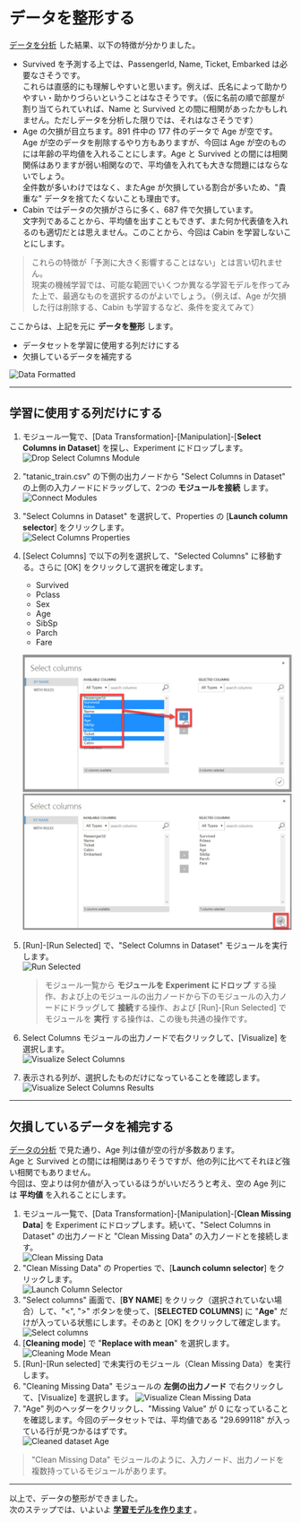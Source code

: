 # データを整形する

[データを分析](./02_preparedata.md) した結果、以下の特徴が分かりました。

- Survived を予測する上では、PassengerId, Name, Ticket, Embarked は必要なさそうです。  
  これらは直感的にも理解しやすいと思います。例えば、氏名によって助かりやすい・助かりづらいということはなさそうです。（仮に名前の順で部屋が割り当てられていれば、Name と Survived との間に相関があったかもしれません。ただしデータを分析した限りでは、それはなさそうです）
- Age の欠損が目立ちます。891 件中の 177 件のデータで Age が空です。  
  Age が空のデータを削除するやり方もありますが、今回は Age が空のものには年齢の平均値を入れることにします。Age と Survived との間には相関関係はありますが弱い相関なので、平均値を入れても大きな問題にはならないでしょう。  
  全件数が多いわけではなく、またAge が欠損している割合が多いため、"貴重な" データを捨てたくないことも理由です。
- Cabin ではデータの欠損がさらに多く、687 件で欠損しています。  
  文字列であることから、平均値を出すこともできず、また何か代表値を入れるのも適切だとは思えません。このことから、今回は Cabin を学習しないことにします。

> これらの特徴が「予測に大きく影響することはない」とは言い切れません。  
> 現実の機械学習では、可能な範囲でいくつか異なる学習モデルを作ってみた上で、最適なものを選択するのがよいでしょう。（例えば、Age が欠損した行は削除する、Cabin も学習するなど、条件を変えてみて）  

ここからは、上記を元に **データを整形** します。  

- データセットを学習に使用する列だけにする
- 欠損しているデータを補完する

![Data Formatted](./images/03/data_formatted.jpg)

---

## 学習に使用する列だけにする

1. モジュール一覧で、[Data Transformation]-[Manipulation]-[**Select Columns in Dataset**] を探し、Experiment にドロップします。  
![Drop Select Columns Module](./images/03/drop_select_columns.jpg)
2. "tatanic_train.csv" の下側の出力ノードから "Select Columns in Dataset" の上側の入力ノードにドラッグして、2つの **モジュールを接続** します。  
![Connect Modules](./images/03/connect_from_dataset_to_select_cols.jpg)  
3. "Select Columns in Dataset" を選択して、Properties の [**Launch column selector**] をクリックします。  
![Select Columns Properties](./images/03/select_cols_properties.jpg)  
4. [Select Columns] で以下の列を選択して、"Selected Columns" に移動する。さらに [OK] をクリックして選択を確定します。

   - Survived
   - Pclass
   - Sex
   - Age
   - SibSp
   - Parch
   - Fare

   ![Select Columns](./images/03/select_columns.jpg)  
   ![Select Columns OK](./images/03/select_columns_ok.jpg)  
5. [Run]-[Run Selected] で、"Select Columns in Dataset" モジュールを実行します。  
![Run Selected](./images/03/run_selected_select_columns.jpg)

   > モジュール一覧から **モジュールを Experiment にドロップ** する操作、および上のモジュールの出力ノードから下のモジュールの入力ノードにドラッグして **接続**する操作、および [Run]-[Run Selected] でモジュールを **実行** する操作は、この後も共通の操作です。  
6. Select Columns モジュールの出力ノードで右クリックして、[Visualize] を選択します。  
![Visualize Select Columns](./images/03/visualize_select_columns.jpg)  
7. 表示される列が、選択したものだけになっていることを確認します。  
![Visualize Select Columns Results](./images/03/visualize_select_columns_results.jpg)

---

## 欠損しているデータを補完する

[データの分析](./02_dataanalyze.md) で見た通り、Age 列は値が空の行が多数あります。  
Age と Survived との間には相関はありそうですが、他の列に比べてそれほど強い相関でもありません。  
今回は、空よりは何か値が入っているほうがいいだろうと考え、空の Age 列には **平均値** を入れることにします。

1. モジュール一覧で、[Data Transformation]-[Manipulation]-[**Clean Missing Data**] を Experiment にドロップします。続いて、"Select Columns in Dataset" の出力ノードと "Clean Missing Data" の入力ノードとを接続します。  
![Clean Missing Data](./images/03/clean_missing_data.jpg)  
2. "Clean Missing Data" の Properties で、[**Launch column selector**] をクリックします。  
![Launch Column Selector](./images/03/clean_missing_data_column_selector.jpg)  
3. "Select columns" 画面で、[**BY NAME**] をクリック（選択されていない場合）して、"<", ">" ボタンを使って、[**SELECTED COLUMNS**] に "**Age**" だけが入っている状態にします。そのあと [OK] をクリックして確定します。  
![Select columns](./images/03/clean_missing_data_select_columns.jpg)  
4. [**Cleaning mode**] で "**Replace with mean**" を選択します。  
![Cleaning Mode Mean](./images/03/clean_missing_data_mode_mean.jpg)  
5. [Run]-[Run selected] で未実行のモジュール（Clean Missing Data）を実行します。
6. "Cleaning Missing Data" モジュールの **左側の出力ノード** で右クリックして、[Visualize] を選択します。
![Visualize Clean Missing Data](./images/03/visualize_clean_missing_data.jpg)  
7. "Age" 列のヘッダーをクリックし、"Missing Value" が 0 になっていることを確認します。今回のデータセットでは、平均値である "29.699118" が入っている行が見つかるはずです。  
![Cleaned dataset Age](./images/03/check_age_missing_data.jpg)

> "Clean Missing Data" モジュールのように、入力ノード、出力ノードを複数持っているモジュールがあります。

---

以上で、データの整形ができました。  
次のステップでは、いよいよ [**学習モデルを作ります**](./04_createmodel.md) 。
